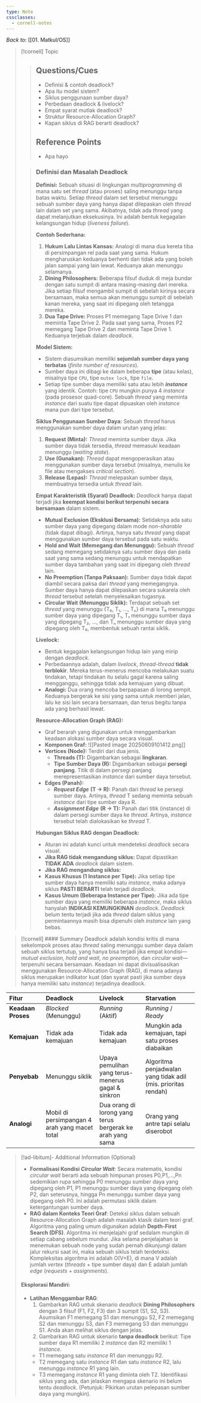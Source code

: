 ```yaml
---
type: Note
cssclasses:
  - cornell-notes
---
```

_Back to_: [[01. Matkul/OS]]
> [!cornell] Topic
> > ## Questions/Cues
> > - Definisi & contoh deadlock?
> > - Apa itu model sistem?
> > - Siklus penggunaan sumber daya?
> > - Perbedaan deadlock & livelock?
> > - Empat syarat mutlak deadlock?
> > - Struktur Resource-Allocation Graph?
> > - Kapan siklus di RAG berarti deadlock?
> >
> > ## Reference Points
> > - Apa hayo
>
> > ### Definisi dan Masalah Deadlock
> > 
> > **Definisi:** Sebuah situasi di lingkungan _multiprogramming_ di mana satu set _thread_ (atau proses) saling menunggu tanpa batas waktu. Setiap _thread_ dalam set tersebut menunggu sebuah sumber daya yang hanya dapat dilepaskan oleh _thread_ lain dalam set yang sama. Akibatnya, tidak ada _thread_ yang dapat melanjutkan eksekusinya. Ini adalah bentuk kegagalan kelangsungan hidup (_liveness failure_).
> >
> >**Contoh Sederhana:**
> >   1. **Hukum Lalu Lintas Kansas:** Analogi di mana dua kereta tiba di persimpangan rel pada saat yang sama. Hukum mengharuskan keduanya berhenti dan tidak ada yang boleh jalan sampai yang lain lewat. Keduanya akan menunggu selamanya.
> >   2. **Dining Philosophers:** Beberapa filsuf duduk di meja bundar dengan satu sumpit di antara masing-masing dari mereka. Jika setiap filsuf mengambil sumpit di sebelah kirinya secara bersamaan, maka semua akan menunggu sumpit di sebelah kanan mereka, yang saat ini dipegang oleh tetangga mereka.
> >   3. **Dua Tape Drive:** Proses P1 memegang Tape Drive 1 dan meminta Tape Drive 2. Pada saat yang sama, Proses P2 memegang Tape Drive 2 dan meminta Tape Drive 1. Keduanya terjebak dalam _deadlock_.
> >  
> > **Model Sistem:**
> > - Sistem diasumsikan memiliki **sejumlah sumber daya yang terbatas** (_finite number of resources_).
> > - Sumber daya ini dibagi ke dalam beberapa **tipe** (atau kelas), misalnya tipe `CPU`, tipe `mutex lock`, tipe `file`.
> > - Setiap tipe sumber daya memiliki satu atau lebih _**instance**_ yang identik. Contoh: tipe `CPU` mungkin punya 4 _instance_ (pada prosesor quad-core). Sebuah _thread_ yang meminta _instance_ dari suatu tipe dapat dipuaskan oleh _instance_ mana pun dari tipe tersebut.
> >
> >**Siklus Penggunaan Sumber Daya:**
> > Sebuah _thread_ harus menggunakan sumber daya dalam urutan yang jelas:
> > 1. **Request (Minta):** _Thread_ meminta sumber daya. Jika sumber daya tidak tersedia, _thread_ memasuki keadaan menunggu (_waiting state_).
> > 2. **Use (Gunakan):** _Thread_ dapat mengoperasikan atau menggunakan sumber daya tersebut (misalnya, menulis ke file atau mengakses _critical section_).
> > 3. **Release (Lepas):** _Thread_ melepaskan sumber daya, membuatnya tersedia untuk _thread_ lain.
> >
> > **Empat Karakteristik (Syarat) Deadlock:**
> > _Deadlock_ hanya dapat terjadi jika **keempat kondisi berikut terpenuhi secara bersamaan** dalam sistem.
> >- **Mutual Exclusion (Eksklusi Bersama):** Setidaknya ada satu sumber daya yang dipegang dalam mode _non-sharable_ (tidak dapat dibagi). Artinya, hanya satu _thread_ yang dapat menggunakan sumber daya tersebut pada satu waktu.
>> - **Hold and Wait (Memegang dan Menunggu):** Sebuah _thread_ sedang memegang setidaknya satu sumber daya dan pada saat yang sama sedang menunggu untuk mendapatkan sumber daya tambahan yang saat ini dipegang oleh _thread_ lain.
>> - **No Preemption (Tanpa Paksaan):** Sumber daya tidak dapat diambil secara paksa dari _thread_ yang memegangnya. Sumber daya hanya dapat dilepaskan secara sukarela oleh _thread_ tersebut setelah menyelesaikan tugasnya.
>> - **Circular Wait (Menunggu Siklik):** Terdapat sebuah set _thread_ yang menunggu {T₀, T₁, ..., Tₙ} di mana T₀ menunggu sumber daya yang dipegang T₁, T₁ menunggu sumber daya yang dipegang T₂, ..., dan Tₙ menunggu sumber daya yang dipegang oleh T₀, membentuk sebuah rantai siklik.
>>
>> **Livelock:**
>> - Bentuk kegagalan kelangsungan hidup lain yang mirip dengan _deadlock_.
>> - Perbedaannya adalah, dalam _livelock_, _thread-thread_ **tidak terblokir**. Mereka terus-menerus mencoba melakukan suatu tindakan, tetapi tindakan itu selalu gagal karena saling mengganggu, sehingga tidak ada kemajuan yang dibuat.
>> - **Analogi:** Dua orang mencoba berpapasan di lorong sempit. Keduanya bergerak ke sisi yang sama untuk memberi jalan, lalu ke sisi lain secara bersamaan, dan terus begitu tanpa ada yang berhasil lewat.
>>
>> **Resource-Allocation Graph (RAG):**
>> - Graf berarah yang digunakan untuk menggambarkan keadaan alokasi sumber daya secara visual.
>> - **Komponen Graf:**
>> ![[Pasted image 20250609101412.png]]
>> - **Vertices (Node):** Terdiri dari dua jenis.
>>   - **Threads (T):** Digambarkan sebagai **lingkaran**.
>>    - **Tipe Sumber Daya (R):** Digambarkan sebagai **persegi panjang**. Titik di dalam persegi panjang merepresentasikan _instance_ dari sumber daya tersebut.
>>- **Edges (Panah):**
>>   - _**Request Edge**_ **(T → R):** Panah dari _thread_ ke persegi sumber daya. Artinya, _thread_ T sedang meminta sebuah _instance_ dari tipe sumber daya R.
>>   - _**Assignment Edge**_ **(R → T):** Panah dari titik (instance) di dalam persegi sumber daya ke _thread_. Artinya, _instance_ tersebut telah dialokasikan ke _thread_ T.
>>   
>> **Hubungan Siklus RAG dengan Deadlock:**
>> - Aturan ini adalah kunci untuk mendeteksi _deadlock_ secara visual.
>> - **Jika RAG tidak mengandung siklus:** Dapat dipastikan **TIDAK ADA** _deadlock_ dalam sistem.
>> - **Jika RAG mengandung siklus:**
>> 	- **Kasus Khusus (1 Instance per Tipe):** Jika setiap tipe sumber daya hanya memiliki satu _instance_, maka adanya siklus **PASTI BERARTI** telah terjadi _deadlock_.
>> 	- **Kasus Umum (Beberapa Instance per Tipe):** Jika ada tipe sumber daya yang memiliki beberapa _instance_, maka siklus hanyalah **INDIKASI KEMUNGKINAN** _deadlock_. _Deadlock_ belum tentu terjadi jika ada _thread_ dalam siklus yang permintaannya masih bisa dipenuhi oleh _instance_ lain yang bebas.

> [!cornell] #### Summary
> Deadlock adalah kondisi kritis di mana sekelompok proses atau _thread_ saling menunggu sumber daya dalam sebuah siklus tertutup, yang hanya bisa terjadi jika empat kondisi—_mutual exclusion, hold and wait, no preemption,_ dan _circular wait_—terpenuhi secara bersamaan. Keadaan ini dapat divisualisasikan menggunakan Resource-Allocation Graph (RAG), di mana adanya siklus merupakan indikator kuat (dan syarat pasti jika sumber daya hanya memiliki satu _instance_) terjadinya deadlock.

| Fitur | Deadlock | Livelock | Starvation |
| :--- | :--- | :--- | :--- |
| **Keadaan Proses** | *Blocked* (Menunggu) | *Running* (Aktif) | *Running* / *Ready* |
| **Kemajuan** | Tidak ada kemajuan | Tidak ada kemajuan | Mungkin ada kemajuan, tapi satu proses diabaikan |
| **Penyebab** | Menunggu siklik | Upaya pemulihan yang terus-menerus gagal & sinkron | Algoritma penjadwalan yang tidak adil (mis. prioritas rendah) |
| **Analogi** | Mobil di persimpangan 4 arah yang macet total | Dua orang di lorong yang terus bergerak ke arah yang sama | Orang yang antre tapi selalu diserobot |

> [!ad-libitum]- Additional Information (Optional)
> - **Formalisasi Kondisi _Circular Wait_**: Secara matematis, kondisi _circular wait_ berarti ada sebuah himpunan proses P0​,P1​,...,Pn​ sedemikian rupa sehingga P0​ menunggu sumber daya yang dipegang oleh P1​, P1​ menunggu sumber daya yang dipegang oleh P2​, dan seterusnya, hingga Pn​ menunggu sumber daya yang dipegang oleh P0​. Ini adalah permutasi siklik dalam ketergantungan sumber daya.
> - **RAG dalam Konteks Teori Graf**: Deteksi siklus dalam sebuah Resource-Allocation Graph adalah masalah klasik dalam teori graf. Algoritma yang paling umum digunakan adalah **Depth-First Search (DFS)**. Algoritma ini menjelajahi graf sedalam mungkin di setiap cabang sebelum mundur. Jika selama penjelajahan ia menemukan sebuah node yang sudah pernah dikunjungi dalam jalur rekursi saat ini, maka sebuah siklus telah terdeteksi. Kompleksitas algoritma ini adalah O(V+E), di mana V adalah jumlah _vertex_ (_threads_ + tipe sumber daya) dan E adalah jumlah _edge_ (_requests_ + _assignments_).
> #### **Eksplorasi Mandiri:**
>- **Latihan Menggambar RAG**:
 >   1. Gambarkan RAG untuk skenario _deadlock_ **Dining Philosophers** dengan 3 filsuf (F1, F2, F3) dan 3 sumpit (S1, S2, S3). Asumsikan F1 memegang S1 dan menunggu S2, F2 memegang S2 dan menunggu S3, dan F3 memegang S3 dan menunggu S1. Anda akan melihat siklus dengan jelas.
 >   2. Gambarkan RAG untuk skenario **tanpa deadlock** berikut: Tipe sumber daya R1 memiliki 2 _instance_ dan R2 memiliki 1 _instance_.
 > 	  - T1 memegang satu _instance_ R1 dan menunggu R2.
 > 	  - T2 memegang satu _instance_ R1 dan satu _instance_ R2, lalu menunggu _instance_ R1 yang lain.
 > 	  - T3 memegang _instance_ R1 yang diminta oleh T2. Identifikasi siklus yang ada, dan jelaskan mengapa skenario ini belum tentu _deadlock_. (Petunjuk: Pikirkan urutan pelepasan sumber daya yang mungkin).
